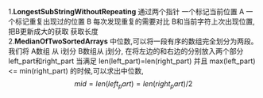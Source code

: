 1.**LongestSubStringWithoutRepeating**
 通过两个指针  一个标记当前位置 A 一个标记重复出现过的位置 B 
 每次发现重复的需要对比 B和当前字符上次出现位置,把B更新成大的获取 获取长度  
2.**MedianOfTwoSortedArrays** 中位数,可以将一段有序的数组完全划分为两段。
我们将 A数组 从 i划分  B数组从 j划分,
在将左边的和右边的分别放入两个部分   left_part和right_part
当满足  len(left_part)=len(right_part) 并且 max(left_part)<= min(right_part)
的时候,可以求出中位数,
$$ mid=len(left_part)=len(right_part) / 2 $$
 
 
  
 